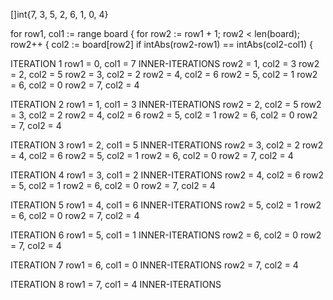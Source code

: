[]int{7, 3, 5, 2, 6, 1, 0, 4}

for row1, col1 := range board {
    for row2 := row1 + 1; row2 < len(board); row2++ {
        col2 := board[row2]
        if intAbs(row2-row1) == intAbs(col2-col1) {
	

ITERATION 1
row1 = 0, col1 = 7 
INNER-ITERATIONS
row2 = 1, col2 = 3
row2 = 2, col2 = 5
row2 = 3, col2 = 2
row2 = 4, col2 = 6
row2 = 5, col2 = 1 
row2 = 6, col2 = 0
row2 = 7, col2 = 4

ITERATION 2
row1 = 1, col1 = 3
INNER-ITERATIONS
row2 = 2, col2 = 5
row2 = 3, col2 = 2
row2 = 4, col2 = 6
row2 = 5, col2 = 1 
row2 = 6, col2 = 0
row2 = 7, col2 = 4

ITERATION 3
row1 = 2, col1 = 5
INNER-ITERATIONS
row2 = 3, col2 = 2
row2 = 4, col2 = 6
row2 = 5, col2 = 1 
row2 = 6, col2 = 0
row2 = 7, col2 = 4

ITERATION 4
row1 = 3, col1 = 2
INNER-ITERATIONS
row2 = 4, col2 = 6
row2 = 5, col2 = 1 
row2 = 6, col2 = 0
row2 = 7, col2 = 4

ITERATION 5
row1 = 4, col1 = 6
INNER-ITERATIONS
row2 = 5, col2 = 1 
row2 = 6, col2 = 0
row2 = 7, col2 = 4

ITERATION 6
row1 = 5, col1 = 1
INNER-ITERATIONS
row2 = 6, col2 = 0
row2 = 7, col2 = 4

ITERATION 7
row1 = 6, col1 = 0
INNER-ITERATIONS
row2 = 7, col2 = 4

ITERATION 8
row1 = 7, col1 = 4
INNER-ITERATIONS
